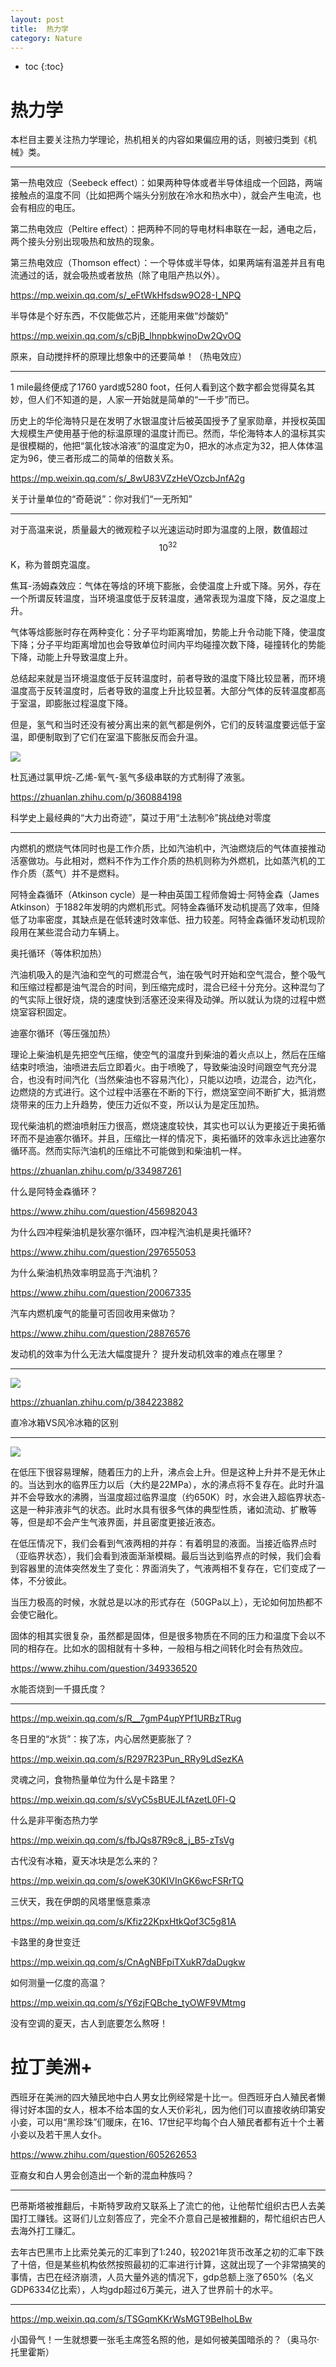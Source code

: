 ```yaml
---
layout: post
title:  热力学
category: Nature 
---
```


* toc
{:toc}

# 热力学

本栏目主要关注热力学理论，热机相关的内容如果偏应用的话，则被归类到《机械》类。

---

第一热电效应（Seebeck effect）：如果两种导体或者半导体组成一个回路，两端接触点的温度不同（比如把两个端头分别放在冷水和热水中），就会产生电流，也会有相应的电压。

第二热电效应（Peltire effect）：把两种不同的导电材料串联在一起，通电之后，两个接头分别出现吸热和放热的现象。

第三热电效应（Thomson effect）：一个导体或半导体，如果两端有温差并且有电流通过的话，就会吸热或者放热（除了电阻产热以外）。

https://mp.weixin.qq.com/s/_eFtWkHfsdsw9O28-I_NPQ

半导体是个好东西，不仅能做芯片，还能用来做“炒酸奶”

https://mp.weixin.qq.com/s/cBjB_lhnpbkwjnoDw2QvOQ

原来，自动搅拌杯的原理比想象中的还要简单！（热电效应）

---

1 mile最终便成了1760 yard或5280 foot，任何人看到这个数字都会觉得莫名其妙，但人们不知道的是，人家一开始就是简单的“一千步”而已。

历史上的华伦海特只是在发明了水银温度计后被英国授予了皇家勋章，并授权英国大规模生产使用基于他的标温原理的温度计而已。然而，华伦海特本人的温标其实是很模糊的，他把“氯化铵冰溶液”的温度定为0，把水的冰点定为32，把人体体温定为96，使三者形成二的简单的倍数关系。

https://mp.weixin.qq.com/s/_8wU83VZzHeVOzcbJnfA2g

关于计量单位的“奇葩说”：你对我们“一无所知”

---

对于高温来说，质量最大的微观粒子以光速运动时即为温度的上限，数值超过$$10^32$$K，称为普朗克温度。

焦耳-汤姆森效应：气体在等焓的环境下膨胀，会使温度上升或下降。另外，存在一个所谓反转温度，当环境温度低于反转温度，通常表现为温度下降，反之温度上升。

气体等焓膨胀时存在两种变化：分子平均距离增加，势能上升令动能下降，使温度下降；分子平均距离增加也会导致单位时间内平均碰撞次数下降，碰撞转化的势能下降，动能上升导致温度上升。

总结起来就是当环境温度低于反转温度时，前者导致的温度下降比较显著，而环境温度高于反转温度时，后者导致的温度上升比较显著。大部分气体的反转温度都高于室温，即膨胀过程温度下降。

但是，氢气和当时还没有被分离出来的氦气都是例外，它们的反转温度要远低于室温，即便制取到了它们在室温下膨胀反而会升温。

![](/images/img4/James_Dewar.jpg)

杜瓦通过氯甲烷-乙烯-氧气-氢气多级串联的方式制得了液氢。

https://zhuanlan.zhihu.com/p/360884198

科学史上最经典的“大力出奇迹”，莫过于用“土法制冷”挑战绝对零度

---

内燃机的燃烧气体同时也是工作介质，比如汽油机中，汽油燃烧后的气体直接推动活塞做功。与此相对，燃料不作为工作介质的热机则称为外燃机，比如蒸汽机的工作介质（蒸气）并不是燃料。

阿特金森循环（Atkinson cycle）是一种由英国工程师詹姆士·阿特金森（James Atkinson）于1882年发明的内燃机形式。阿特金森循环发动机提高了效率，但降低了功率密度，其缺点是在低转速时效率低、扭力较差。阿特金森循环发动机现阶段用在某些混合动力车辆上。

奥托循环（等体积加热）

汽油机吸入的是汽油和空气的可燃混合气，油在吸气时开始和空气混合，整个吸气和压缩过程都是油气混合的时间，到压缩完成时，混合已经十分充分。这种混匀了的气实际上很好烧，烧的速度快到活塞还没来得及动弹。所以就认为烧的过程中燃烧室容积固定。

迪塞尔循环（等压强加热）

理论上柴油机是先把空气压缩，使空气的温度升到柴油的着火点以上，然后在压缩结束时喷油，油喷进去后立即着火。由于喷晚了，导致柴油没时间跟空气充分混合，也没有时间汽化（当然柴油也不容易汽化），只能以边喷，边混合，边汽化，边燃烧的方式进行。这个过程中活塞在不断的下行，燃烧室空间不断扩大，抵消燃烧带来的压力上升趋势，使压力近似不变，所以认为是定压加热。

现代柴油机的燃油喷射压力很高，燃烧速度较快，其实也可以认为更接近于奥拓循环而不是迪塞尔循环。并且，压缩比一样的情况下，奥拓循环的效率永远比迪塞尔循环高。然而实际汽油机的压缩比不可能做到和柴油机一样。

https://zhuanlan.zhihu.com/p/334987261

什么是阿特金森循环？

https://www.zhihu.com/question/456982043

为什么四冲程柴油机是狄塞尔循环，四冲程汽油机是奥托循环?

https://www.zhihu.com/question/297655053

为什么柴油机热效率明显高于汽油机？

https://www.zhihu.com/question/20067335

汽车内燃机废气的能量可否回收用来做功？

https://www.zhihu.com/question/28876576

发动机的效率为什么无法大幅度提升？ 提升发动机效率的难点在哪里？

---

![](/images/img4/ice_box.jpg)

https://zhuanlan.zhihu.com/p/384223882

直冷冰箱VS风冷冰箱的区别

---

![](/images/img4/water.jpg)

在低压下很容易理解，随着压力的上升，沸点会上升。但是这种上升并不是无休止的。当达到水的临界压力以后（大约是22MPa），水的沸点将不复存在。此时升温并不会导致水的沸腾，当温度超过临界温度（约650K）时，水会进入超临界状态-这是一种非液非气的状态。此时水具有很多气体的典型性质，诸如流动、扩散等等，但是却不会产生气液界面，并且密度更接近液态。

在低压情况下，我们会看到气液两相的并存：有着明显的液面。当接近临界点时（亚临界状态），我们会看到液面渐渐模糊。最后当达到临界点的时候，我们会看到容器里的流体突然发生了变化：界面消失了，气液两相不复存在，它们变成了一体，不分彼此。

当压力极高的时候，水就总是以冰的形式存在（50GPa以上），无论如何加热都不会使它融化。

固体的相其实很复杂，虽然都是固体，但是很多物质在不同的压力和温度下会以不同的相存在。比如水的固相就有十多种，一般相与相之间转化时会有热效应。

https://www.zhihu.com/question/349336520

水能否烧到一千摄氏度？

---

https://mp.weixin.qq.com/s/R__7gmP4upYPf1URBzTRug

冬日里的“水货”：挨了冻，内心居然更膨胀了？

https://mp.weixin.qq.com/s/R297R23Pun_RRy9LdSezKA

灵魂之问，食物热量单位为什么是卡路里？

https://mp.weixin.qq.com/s/sVyC5sBUEJLfAzetL0Fl-Q

什么是非平衡态热力学

https://mp.weixin.qq.com/s/fbJQs87R9c8_j_B5-zTsVg

古代没有冰箱，夏天冰块是怎么来的？

https://mp.weixin.qq.com/s/oweK30KIVInGK6wcFSRrTQ

三伏天，我在伊朗的风塔里惬意乘凉

https://mp.weixin.qq.com/s/Kfiz22KpxHtkQof3C5g81A

卡路里的身世变迁

https://mp.weixin.qq.com/s/CnAgNBFpiTXukR7daDugkw

如何测量一亿度的高温？

https://mp.weixin.qq.com/s/Y6zjFQBche_tyOWF9VMtmg

没有空调的夏天，古人到底要怎么熬呀！

# 拉丁美洲+

西班牙在美洲的四大殖民地中白人男女比例经常是十比一。但西班牙白人殖民者懒得讨好本国的女人，根本不给本国的女人天价彩礼，因为他们可以直接收纳印第安小妾，可以用“黑珍珠”们暖床，在16、17世纪平均每个白人殖民者都有近十个土著小妾以及若干黑人女仆。

https://www.zhihu.com/question/605262653

亚裔女和白人男会创造出一个新的混血种族吗？

---

巴蒂斯塔被推翻后，卡斯特罗政府又联系上了流亡的他，让他帮忙组织古巴人去美国打工赚钱。这哥们儿立刻答应了，完全不介意自己是被推翻的，帮忙组织古巴人去海外打工赚汇。

去年古巴黑市上比索兑美元的汇率到了1:240，较2021年货币改革之初的汇率下跌了十倍，但是某些机构依然按照最初的汇率进行计算，这就出现了一个非常搞笑的事情，古巴在经济崩溃，人员大量外逃的情况下，gdp总额上涨了650%（名义GDP6334亿比索），人均gdp超过6万美元，进入了世界前十的水平。

---

https://mp.weixin.qq.com/s/TSGqmKKrWsMGT9BeIhoLBw

小国骨气！一生就想要一张毛主席签名照的他，是如何被美国暗杀的？（奥马尔·托里霍斯）
